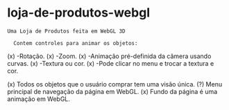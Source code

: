 # loja-de-produtos-webgl
    Uma Loja de Produtos feita em WebGL 3D

      Contem controles para animar os objetos:
(x)    -Rotação.
(x)    -Zoom.
(x)    -Animação pré-definida da câmera usando curvas.
(x)    -Textura ou cor.
(x)    -Pode clicar no menu e trocar a textura e cor.

(x)    Todos os objetos que o usuário comprar tem uma visão única.
(?)    Menu principal de navegação da página em WebGL.
(x)    Fundo da página é uma animação em WebGL.